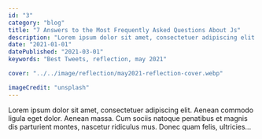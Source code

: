 ```yaml
---
id: "3"
category: "blog"
title: "7 Answers to the Most Frequently Asked Questions About Js"
description: "Lorem ipsum dolor sit amet, consectetuer adipiscing elit. Aenean commodo ligula eget dolor."
date: "2021-01-01"
datePublished: "2021-03-01"
keywords: "Best Tweets, reflection, may 2021"

cover: "../../image/reflection/may2021-reflection-cover.webp"

imageCredit: "unsplash"
---
```


Lorem ipsum dolor sit amet, consectetuer adipiscing elit. Aenean commodo ligula eget dolor. Aenean massa. Cum sociis natoque penatibus et magnis dis parturient montes, nascetur ridiculus mus. Donec quam felis, ultricies...
